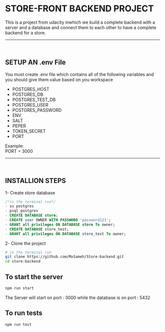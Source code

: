 # STORE-FRONT BACKEND PROJECT

This is a project from udacity inwhich we build a complete backend with a server and a database and connect them to each other to have a complete backend for a store. 

---
<br>

## SETUP AN .env File
You must create .env file which contains all of the following variables and you should give them value based on you workspace

- POSTGRES_HOST
- POSTGRES_DB
- POSTGRES_TEST_DB 
- POSTGRES_USER
- POSTGRES_PASSWORD 
- ENV
- SALT
- PEPER
- TOKEN_SECRET
- PORT

Example:
<br>
PORT = 3000

---
<br>

## INSTALLION STEPS
1- Create store database
```sql
/*in the terminal run*/
- su postgres
- psql postgres
- CREATE DATABASE store;
- CREATE user OWNER WITH PASSWORD 'password123';
- GRANT all privileges ON DATABASE store To owner;
- CREATE DATABASE store_test;
- GRANT all privileges ON DATABASE store_test To owner;
```
2- Clone the project
```bash
# in the terminal run
git clone https://github.com/MxSameh/Store-backend.git
cd store-backend
```
## To start the server

```bash
npm run start
```
The Server will start on port : 3000
while the database is on port : 5432

## To run tests 
```bash
npm run test
```